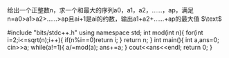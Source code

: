 给出一个正整数n，求一个和最大的序列a0，a1，a2，……，ap，满足n=a0>a1>a2>……>ap且ai+1是ai的约数，输出a1+a2+……+ap的最大值
$\text$


#include "bits/stdc++.h"
using namespace std;
int mod(int n){
	for(int i=2;i<=sqrt(n);i++){
		if(n%i==0)return i;
	}
	return n;
}
int main(){
	int a,ans=0;
	cin>>a;
	while(a!=1){
		a/=mod(a);
		ans+=a;
	}
	cout<<ans<<endl;
	return 0;
}